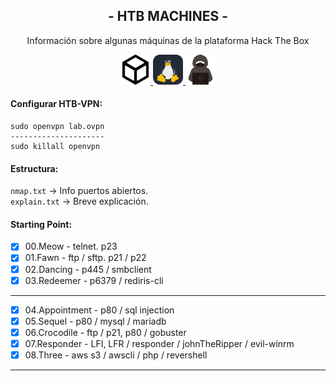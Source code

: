 <h2 align="center">- HTB MACHINES -</h2>


<p align="center">
Información sobre algunas máquinas de la plataforma Hack The Box
</p>

<p align="center">
  <a href="https://skillicons.dev">
    <img src="./_icons/htb.svg" width="48">
    <img src="./_icons/Linux-Dark.svg" width="48">
    <img src="./_icons/hack.svg" width="48">
  </a>
</p>


<h4>Configurar HTB-VPN:</h4>

```
sudo openvpn lab.ovpn
---------------------
sudo killall openvpn
```

<h4>Estructura:</h4>

`nmap.txt` -> Info puertos abiertos.  
`explain.txt` -> Breve explicación. 


<h4>Starting Point:</h4>

- [x] 00.Meow - telnet. p23
- [x] 01.Fawn - ftp / sftp. p21 / p22 
- [x] 02.Dancing - p445 / smbclient 
- [x] 03.Redeemer - p6379 / rediris-cli
---
- [x] 04.Appointment - p80 / sql injection
- [x] 05.Sequel - p80 / mysql / mariadb 
- [x] 06.Crocodile - ftp / p21, p80 / gobuster
- [x] 07.Responder - LFI, LFR / responder / johnTheRipper / evil-winrm
- [x] 08.Three - aws s3 / awscli / php / revershell
---
